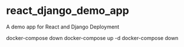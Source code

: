 # react_django_demo_app
A demo app for React and Django Deployment

docker-compose down
docker-compose up -d
docker-compose down
